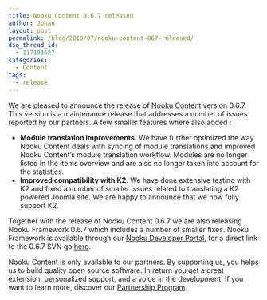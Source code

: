 ```yaml
---
title: Nooku Content 0.6.7 released
author: Johan
layout: post
permalink: /blog/2010/07/nooku-content-067-released/
dsq_thread_id:
  - 117193627
categories:
  - Content
tags:
  - release
---
```

We are pleased to announce the release of [Nooku Content][1] version 0.6.7. This version is a maintenance release that addresses a number of issues reported by our partners. A few smaller features where also added :

*   **Module translation improvements.** We have further optimized the way Nooku Content deals with syncing of module translations and improved Nooku Content&#8217;s module translation workflow. Modules are no longer listed in the items overview and are also no longer taken into account for the statistics.
*   **Improved compatibility with K2**. We have done extensive testing with K2 and fixed a number of smaller issues related to translating a K2 powered Joomla site. We are happy to announce that we now fully support K2.

Together with the release of Nooku Content 0.6.7 we are also releasing Nooku Framework 0.6.7 which includes a number of smaller fixes. Nooku Framework is available through our [Nooku Developer Portal][2], for a direct link to the 0.6.7 SVN go [here][3].

Nooku Content is only available to our partners. By supporting us, you helps us to build quality open source software. In return you get a great extension, personalized support, and a voice in the development. If you want to learn more, discover our [Partnership Program][4].

 [1]: http://www.nooku.org/content
 [2]: http://code.nooku.org
 [3]: http://nooku.assembla.com/code/nooku-framework/subversion/nodes/tags
 [4]: http://www.nooku.org/partners/why.html